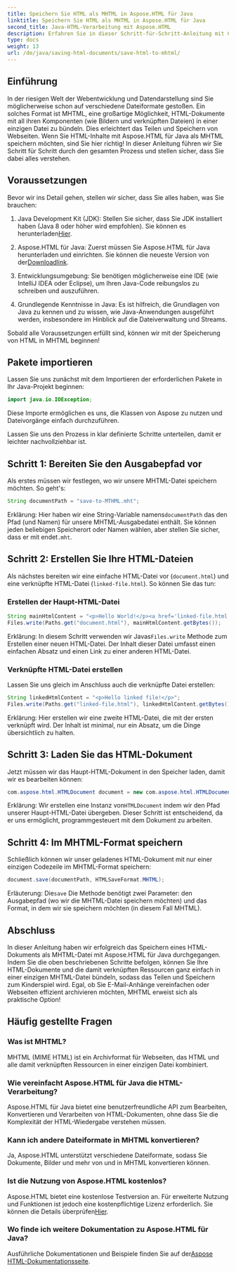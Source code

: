 ```yaml
---
title: Speichern Sie HTML als MHTML in Aspose.HTML für Java
linktitle: Speichern Sie HTML als MHTML in Aspose.HTML für Java
second_title: Java-HTML-Verarbeitung mit Aspose.HTML
description: Erfahren Sie in dieser Schritt-für-Schritt-Anleitung mit Codebeispielen und praktischen Tipps, wie Sie HTML-Dokumente mit Aspose.HTML für Java als MHTML speichern.
type: docs
weight: 13
url: /de/java/saving-html-documents/save-html-to-mhtml/
---
```

## Einführung
In der riesigen Welt der Webentwicklung und Datendarstellung sind Sie möglicherweise schon auf verschiedene Dateiformate gestoßen. Ein solches Format ist MHTML, eine großartige Möglichkeit, HTML-Dokumente mit all ihren Komponenten (wie Bildern und verknüpften Dateien) in einer einzigen Datei zu bündeln. Dies erleichtert das Teilen und Speichern von Webseiten. Wenn Sie HTML-Inhalte mit Aspose.HTML für Java als MHTML speichern möchten, sind Sie hier richtig! In dieser Anleitung führen wir Sie Schritt für Schritt durch den gesamten Prozess und stellen sicher, dass Sie dabei alles verstehen.

## Voraussetzungen

Bevor wir ins Detail gehen, stellen wir sicher, dass Sie alles haben, was Sie brauchen:

1. Java Development Kit (JDK): Stellen Sie sicher, dass Sie JDK installiert haben (Java 8 oder höher wird empfohlen). Sie können es herunterladen[Hier](https://www.oracle.com/java/technologies/javase/javase-jdk8-downloads.html).
  
2.  Aspose.HTML für Java: Zuerst müssen Sie Aspose.HTML für Java herunterladen und einrichten. Sie können die neueste Version von der[Downloadlink](https://releases.aspose.com/html/java/).

3. Entwicklungsumgebung: Sie benötigen möglicherweise eine IDE (wie IntelliJ IDEA oder Eclipse), um Ihren Java-Code reibungslos zu schreiben und auszuführen.

4. Grundlegende Kenntnisse in Java: Es ist hilfreich, die Grundlagen von Java zu kennen und zu wissen, wie Java-Anwendungen ausgeführt werden, insbesondere im Hinblick auf die Dateiverwaltung und Streams.

Sobald alle Voraussetzungen erfüllt sind, können wir mit der Speicherung von HTML in MHTML beginnen!

## Pakete importieren

Lassen Sie uns zunächst mit dem Importieren der erforderlichen Pakete in Ihr Java-Projekt beginnen:

```java
import java.io.IOException;
```

Diese Importe ermöglichen es uns, die Klassen von Aspose zu nutzen und Dateivorgänge einfach durchzuführen. 

Lassen Sie uns den Prozess in klar definierte Schritte unterteilen, damit er leichter nachvollziehbar ist.

## Schritt 1: Bereiten Sie den Ausgabepfad vor

Als erstes müssen wir festlegen, wo wir unsere MHTML-Datei speichern möchten. So geht's:

```java
String documentPath = "save-to-MTHML.mht";
```

 Erklärung: Hier haben wir eine String-Variable namens`documentPath` das den Pfad (und Namen) für unsere MHTML-Ausgabedatei enthält. Sie können jeden beliebigen Speicherort oder Namen wählen, aber stellen Sie sicher, dass er mit endet`.mht`.

## Schritt 2: Erstellen Sie Ihre HTML-Dateien

Als nächstes bereiten wir eine einfache HTML-Datei vor (`document.html`) und eine verknüpfte HTML-Datei (`linked-file.html`). So können Sie das tun:

### Erstellen der Haupt-HTML-Datei

```java
String mainHtmlContent = "<p>Hello World!</p><a href='linked-file.html'>linked file</a>";
Files.write(Paths.get("document.html"), mainHtmlContent.getBytes());
```

 Erklärung: In diesem Schritt verwenden wir Javas`Files.write` Methode zum Erstellen einer neuen HTML-Datei. Der Inhalt dieser Datei umfasst einen einfachen Absatz und einen Link zu einer anderen HTML-Datei.

### Verknüpfte HTML-Datei erstellen 

Lassen Sie uns gleich im Anschluss auch die verknüpfte Datei erstellen:

```java
String linkedHtmlContent = "<p>Hello linked file!</p>";
Files.write(Paths.get("linked-file.html"), linkedHtmlContent.getBytes());
```

Erklärung: Hier erstellen wir eine zweite HTML-Datei, die mit der ersten verknüpft wird. Der Inhalt ist minimal, nur ein Absatz, um die Dinge übersichtlich zu halten.

## Schritt 3: Laden Sie das HTML-Dokument

Jetzt müssen wir das Haupt-HTML-Dokument in den Speicher laden, damit wir es bearbeiten können:

```java
com.aspose.html.HTMLDocument document = new com.aspose.html.HTMLDocument("document.html");
```

 Erklärung: Wir erstellen eine Instanz von`HTMLDocument` indem wir den Pfad unserer Haupt-HTML-Datei übergeben. Dieser Schritt ist entscheidend, da er uns ermöglicht, programmgesteuert mit dem Dokument zu arbeiten.

## Schritt 4: Im MHTML-Format speichern

Schließlich können wir unser geladenes HTML-Dokument mit nur einer einzigen Codezeile im MHTML-Format speichern:

```java
document.save(documentPath, HTMLSaveFormat.MHTML);
```

 Erläuterung: Die`save` Die Methode benötigt zwei Parameter: den Ausgabepfad (wo wir die MHTML-Datei speichern möchten) und das Format, in dem wir sie speichern möchten (in diesem Fall MHTML). 

## Abschluss
In dieser Anleitung haben wir erfolgreich das Speichern eines HTML-Dokuments als MHTML-Datei mit Aspose.HTML für Java durchgegangen. Indem Sie die oben beschriebenen Schritte befolgen, können Sie Ihre HTML-Dokumente und die damit verknüpften Ressourcen ganz einfach in einer einzigen MHTML-Datei bündeln, sodass das Teilen und Speichern zum Kinderspiel wird. Egal, ob Sie E-Mail-Anhänge vereinfachen oder Webseiten effizient archivieren möchten, MHTML erweist sich als praktische Option!

## Häufig gestellte Fragen

### Was ist MHTML?
MHTML (MIME HTML) ist ein Archivformat für Webseiten, das HTML und alle damit verknüpften Ressourcen in einer einzigen Datei kombiniert.

### Wie vereinfacht Aspose.HTML für Java die HTML-Verarbeitung?
Aspose.HTML für Java bietet eine benutzerfreundliche API zum Bearbeiten, Konvertieren und Verarbeiten von HTML-Dokumenten, ohne dass Sie die Komplexität der HTML-Wiedergabe verstehen müssen.

### Kann ich andere Dateiformate in MHTML konvertieren?
Ja, Aspose.HTML unterstützt verschiedene Dateiformate, sodass Sie Dokumente, Bilder und mehr von und in MHTML konvertieren können.

### Ist die Nutzung von Aspose.HTML kostenlos?
 Aspose.HTML bietet eine kostenlose Testversion an. Für erweiterte Nutzung und Funktionen ist jedoch eine kostenpflichtige Lizenz erforderlich. Sie können die Details überprüfen[Hier](https://purchase.aspose.com/buy).

### Wo finde ich weitere Dokumentation zu Aspose.HTML für Java?
 Ausführliche Dokumentationen und Beispiele finden Sie auf der[Aspose HTML-Dokumentationsseite](https://reference.aspose.com/html/java/).